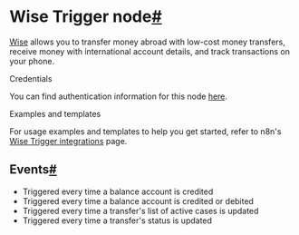 [](https://github.com/n8n-io/n8n-docs/edit/main/docs/integrations/builtin/trigger-nodes/n8n-nodes-base.wisetrigger.md "Edit this page")

# Wise Trigger node[#](#wise-trigger-node "Permanent link")

[Wise](https://wise.com) allows you to transfer money abroad with low-cost money transfers, receive money with international account details, and track transactions on your phone.

Credentials

You can find authentication information for this node [here](../../credentials/wise/).

Examples and templates

For usage examples and templates to help you get started, refer to n8n's [Wise Trigger integrations](https://n8n.io/integrations/wise-trigger/) page.

## Events[#](#events "Permanent link")

*   Triggered every time a balance account is credited
*   Triggered every time a balance account is credited or debited
*   Triggered every time a transfer's list of active cases is updated
*   Triggered every time a transfer's status is updated
